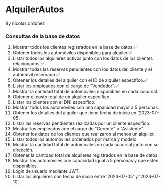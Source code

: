 # AlquilerAutos
By nicolas ordoñez


### Consultas de la base de datos

1. Mostrar todos los clientes registrados en la base de datos.✅
2. Obtener todos los automóviles disponibles para alquiler.✅
3. Listar todos los alquileres activos junto con los datos de los clientes relacionados.✅
4. Mostrar todas las reservas pendientes con los datos del cliente y el automóvil reservado.✅
5. Obtener los detalles del alquiler con el ID de alquiler específico.✅
6. Listar los empleados con el cargo de "Vendedor".✅
7. Mostrar la cantidad total de automóviles disponibles en cada sucursal.
8. Obtener el costo total de un alquiler específico.
9. Listar los clientes con el DNI específico.
10. Mostrar todos los automóviles con una capacidad mayor a 5 personas.
11. Obtener los detalles del alquiler que tiene fecha de inicio en '2023-07-05'.
12. Listar las reservas pendientes realizadas por un cliente específico.
13. Mostrar los empleados con el cargo de "Gerente" o "Asistente".
14. Obtener los datos de los clientes que realizaron al menos un alquiler.
15. Listar todos los automóviles ordenados por marca y modelo.
16. Mostrar la cantidad total de automóviles en cada sucursal junto con su dirección.
17. Obtener la cantidad total de alquileres registrados en la base de datos.
18. Mostrar los automóviles con capacidad igual a 5 personas y que estén disponibles.
19. Login de usuario mediante JWT.
20. Listar los alquileres con fecha de inicio entre '2023-07-05' y '2023-07-10'.